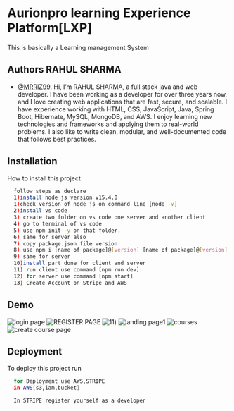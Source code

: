 
# Aurionpro learning Experience Platform[LXP]

This is basically a Learning management System



## Authors  RAHUL SHARMA 

- [@MRRIZ99](https://github.com/mrriz99).
Hi, I’m RAHUL SHARMA, a full stack java and web developer. I have been working as a developer for over three years now, and I love creating web applications that are fast, secure, and scalable. I have experience working with HTML, CSS, JavaScript, Java, Spring Boot, Hibernate, MySQL, MongoDB, and AWS. I enjoy learning new technologies and frameworks and applying them to real-world problems. I also like to write clean, modular, and well-documented code that follows best practices.


## Installation

How to install this project 

```bash
  follow steps as declare
  1)install node js version v15.4.0
  1)check version of node js on command line [node -v]
  2)install vs code
  3) create two folder on vs code one server and another client
  4) go to terminal of vs code
  5) use npm init -y on that folder.
  6) same for server also
  7) copy package.json file version
  8) use npm i [name of package]@[version] [name of package]@[version] ....
  9) same for server
  10)install part done for client and server
  11) run client use command [npm run dev]
  12) for server use command [npm start]
  13) Create Account on Stripe and AWS
```
    
## Demo




![login page](https://github.com/mrriz99/aurionpro-LMS/assets/67002071/5db7807e-3071-4f84-9012-23c6894f26a7)
![REGISTER PAGE](https://github.com/mrriz99/aurionpro-LMS/assets/67002071/8498c445-e614-4bd5-9455-84208276d375)
![11](https://github.com/mrriz99/final-aurolxp/assets/67002071/735f9d3a-0212-402c-a107-2265b8f26742))
![landing page1](https://github.com/mrriz99/aurionpro-LMS/assets/67002071/412629a8-c308-4cbe-b4bc-f84202ecf3f9)
![courses](https://github.com/mrriz99/aurionpro-LMS/assets/67002071/2831b4b1-0097-49ad-9a3d-25f35cdf2147)
![create course page](https://github.com/mrriz99/aurionpro-LMS/assets/67002071/63a59902-9f12-460f-9e5a-85b1b1d93f91)
## Deployment

To deploy this project run

```bash
  for Deployment use AWS,STRIPE
  in AWS[s3,iam,bucket]

  In STRIPE register yourself as a developer

```


